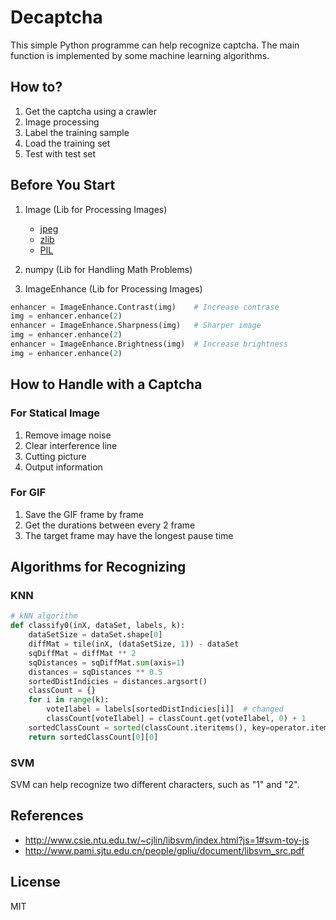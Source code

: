 # Decaptcha
This simple Python programme can help recognize captcha. The main function is implemented by some machine learning algorithms.

## How to?
1. Get the captcha using a crawler
2. Image processing
3. Label the training sample 
4. Load the training set
5. Test with test set

## Before You Start
1. Image (Lib for Processing Images)
    - [jpeg](http://www.ijg.org/files/)
    - [zlib](http://www.zlib.net)
    - [PIL](http://effbot.org/imagingbook/introduction.htm#using-the-image-class)

2. numpy (Lib for Handling Math Problems)

3. ImageEnhance (Lib for Processing Images)
```Python
enhancer = ImageEnhance.Contrast(img)    # Increase contrase
img = enhancer.enhance(2)
enhancer = ImageEnhance.Sharpness(img)   # Sharper image
img = enhancer.enhance(2)
enhancer = ImageEnhance.Brightness(img)  # Increase brightness
img = enhancer.enhance(2)
```

## How to Handle with a Captcha

### For Statical Image
1. Remove image noise
2. Clear interference line
3. Cutting picture
4. Output information

### For GIF
1. Save the GIF frame by frame
2. Get the durations between every 2 frame
3. The target frame may have the longest pause time

## Algorithms for Recognizing
### KNN
```Python
# kNN algorithm
def classify0(inX, dataSet, labels, k):
    dataSetSize = dataSet.shape[0]
    diffMat = tile(inX, (dataSetSize, 1)) - dataSet
    sqDiffMat = diffMat ** 2
    sqDistances = sqDiffMat.sum(axis=1)
    distances = sqDistances ** 0.5
    sortedDistIndicies = distances.argsort()
    classCount = {}
    for i in range(k):
        voteIlabel = labels[sortedDistIndicies[i]]  # changed
        classCount[voteIlabel] = classCount.get(voteIlabel, 0) + 1
    sortedClassCount = sorted(classCount.iteritems(), key=operator.itemgetter(1), reverse=True)
    return sortedClassCount[0][0]
```

### SVM
SVM can help recognize two different characters, such as "1" and "2". 

## References
- http://www.csie.ntu.edu.tw/~cjlin/libsvm/index.html?js=1#svm-toy-js
- http://www.pami.sjtu.edu.cn/people/gpliu/document/libsvm_src.pdf

## License
MIT